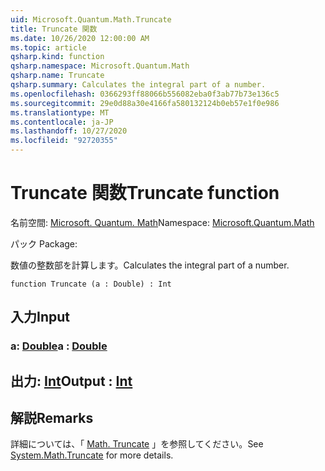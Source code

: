 ```yaml
---
uid: Microsoft.Quantum.Math.Truncate
title: Truncate 関数
ms.date: 10/26/2020 12:00:00 AM
ms.topic: article
qsharp.kind: function
qsharp.namespace: Microsoft.Quantum.Math
qsharp.name: Truncate
qsharp.summary: Calculates the integral part of a number.
ms.openlocfilehash: 0366293ff88066b556082eba0f3ab77b73e136c5
ms.sourcegitcommit: 29e0d88a30e4166fa580132124b0eb57e1f0e986
ms.translationtype: MT
ms.contentlocale: ja-JP
ms.lasthandoff: 10/27/2020
ms.locfileid: "92720355"
---
```

# <a name="truncate-function"></a><span data-ttu-id="7d6b8-102">Truncate 関数</span><span class="sxs-lookup"><span data-stu-id="7d6b8-102">Truncate function</span></span>

<span data-ttu-id="7d6b8-103">名前空間: [Microsoft. Quantum. Math](xref:Microsoft.Quantum.Math)</span><span class="sxs-lookup"><span data-stu-id="7d6b8-103">Namespace: [Microsoft.Quantum.Math](xref:Microsoft.Quantum.Math)</span></span>

<span data-ttu-id="7d6b8-104">パック [](https://nuget.org/packages/)</span><span class="sxs-lookup"><span data-stu-id="7d6b8-104">Package: [](https://nuget.org/packages/)</span></span>


<span data-ttu-id="7d6b8-105">数値の整数部を計算します。</span><span class="sxs-lookup"><span data-stu-id="7d6b8-105">Calculates the integral part of a number.</span></span>

```qsharp
function Truncate (a : Double) : Int
```


## <a name="input"></a><span data-ttu-id="7d6b8-106">入力</span><span class="sxs-lookup"><span data-stu-id="7d6b8-106">Input</span></span>

### <a name="a--double"></a><span data-ttu-id="7d6b8-107">a: [Double](xref:microsoft.quantum.lang-ref.double)</span><span class="sxs-lookup"><span data-stu-id="7d6b8-107">a : [Double](xref:microsoft.quantum.lang-ref.double)</span></span>





## <a name="output--int"></a><span data-ttu-id="7d6b8-108">出力: [Int](xref:microsoft.quantum.lang-ref.int)</span><span class="sxs-lookup"><span data-stu-id="7d6b8-108">Output : [Int](xref:microsoft.quantum.lang-ref.int)</span></span>



## <a name="remarks"></a><span data-ttu-id="7d6b8-109">解説</span><span class="sxs-lookup"><span data-stu-id="7d6b8-109">Remarks</span></span>

<span data-ttu-id="7d6b8-110">詳細については、「 [Math. Truncate](https://docs.microsoft.com/dotnet/api/system.math.truncate) 」を参照してください。</span><span class="sxs-lookup"><span data-stu-id="7d6b8-110">See [System.Math.Truncate](https://docs.microsoft.com/dotnet/api/system.math.truncate) for more details.</span></span>